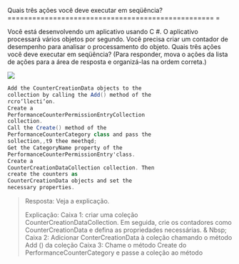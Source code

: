 ﻿Quais três ações você deve executar em seqüência?
================================================== =

Você está desenvolvendo um aplicativo usando C #. O aplicativo processará vários objetos
por segundo.
Você precisa criar um contador de desempenho para analisar o processamento do objeto.
Quais três ações você deve executar em seqüência? (Para responder, mova o
ações da lista de ações para a área de resposta e organizá-las na ordem correta.)

[![](https://cdn.briefmenow.org/wp-content/uploads/70-483-v2/51.jpg)](https://cdn.briefmenow.org/wp-content/uploads/70-483-v2/51.jpg)

```csharp
Add the CounterCreationData objects to the
collection by calling the Add() method of the
rcro‘llecti‘on.
Create a
PerformanceCounterPermissionEntryCollection
collection.
Call the Create() method of the
PerformanceCounterCategory class and pass the
sollection,,t9 thee meethqd;
Get the CategoryName property of the
PerformanceCounterPermissionEntry'class.
Create a
CounterCreationDataCollection collection. Then
create the counters as
CounterCreationData objects and set the
necessary properties.
```


> Resposta: Veja a explicação.
> 
> Explicação:
> Caixa 1: criar uma coleção CounterCreationDataCollection. Em seguida, crie os contadores como
> CounterCreationData e defina as propriedades necessárias. & Nbsp;
> Caixa 2: Adicionar ConterCreationData à coleção chamando o método Add () da coleção
> Caixa 3: Chame o método Create do PerformanceCounterCategory e passe a coleção
> ao método